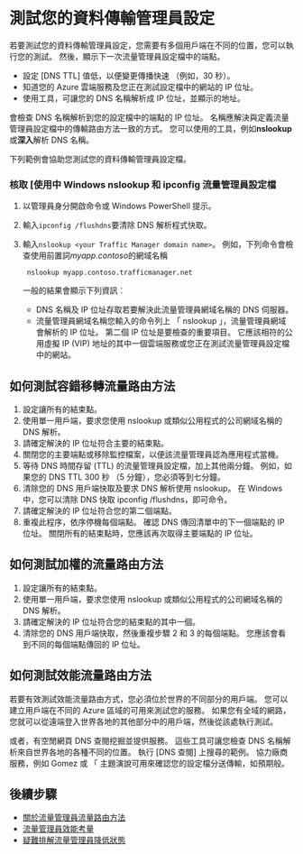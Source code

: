 <properties
    pageTitle="測試流量管理員設定 |Microsoft Azure"
    description="本文可協助您測試流量管理員設定"
    services="traffic-manager"
    documentationCenter=""
    authors="sdwheeler"
    manager="carmonm"
    editor=""
/>
<tags
    ms.service="traffic-manager"
    ms.devlang="na"
    ms.topic="article"
    ms.tgt_pltfrm="na"
    ms.workload="infrastructure-services"
    ms.date="10/11/2016"
    ms.author="sewhee"
/>

# <a name="test-your-traffic-manager-settings"></a>測試您的資料傳輸管理員設定

若要測試您的資料傳輸管理員設定，您需要有多個用戶端在不同的位置，您可以執行您的測試。 然後，顯示下一次流量管理員設定檔中的端點。

* 設定 [DNS TTL] 值低，以便變更傳播快速 （例如，30 秒）。
* 知道您的 Azure 雲端服務及您正在測試設定檔中的網站的 IP 位址。
* 使用工具，可讓您的 DNS 名稱解析成 IP 位址，並顯示的地址。

會檢查 DNS 名稱解析到您的設定檔中的端點的 IP 位址。 名稱應解決與定義流量管理員設定檔中的傳輸路由方法一致的方式。 您可以使用的工具，例如**nslookup**或**深入**解析 DNS 名稱。

下列範例會協助您測試您的資料傳輸管理員設定檔。

### <a name="check-traffic-manager-profile-using-nslookup-and-ipconfig-in-windows"></a>核取 [使用中 Windows nslookup 和 ipconfig 流量管理員設定檔

1. 以管理員身分開啟命令或 Windows PowerShell 提示。
2. 輸入`ipconfig /flushdns`要清除 DNS 解析程式快取。
3. 輸入`nslookup <your Traffic Manager domain name>`。 例如，下列命令會檢查使用前置詞*myapp.contoso*的網域名稱

        nslookup myapp.contoso.trafficmanager.net

    一般的結果會顯示下列資訊︰

    * DNS 名稱及 IP 位址存取若要解決此流量管理員網域名稱的 DNS 伺服器。
    * 流量管理員網域名稱您輸入的命令列上 「 nslookup 」，流量管理員網域會解析的 IP 位址。 第二個 IP 位址是要檢查的重要項目。 它應該相符的公用虛擬 IP (VIP) 地址的其中一個雲端服務或您正在測試流量管理員設定檔中的網站。

## <a name="how-to-test-the-failover-traffic-routing-method"></a>如何測試容錯移轉流量路由方法

1. 設定讓所有的結束點。
2. 使用單一用戶端，要求您使用 nslookup 或類似公用程式的公司網域名稱的 DNS 解析。
3. 請確定解決的 IP 位址符合主要的結束點。
4. 關閉您的主要端點或移除監控檔案，以便該流量管理員認為應用程式當機。
5. 等待 DNS 時間存留 (TTL) 的流量管理員設定檔，加上其他兩分鐘。 例如，如果您的 DNS TTL 300 秒 （5 分鐘），您必須等到七分鐘。
6. 清除您的 DNS 用戶端快取及要求 DNS 解析使用 nslookup。 在 Windows 中，您可以清除 DNS 快取 ipconfig /flushdns，即可命令。
7. 請確定解決的 IP 位址符合您的第二個端點。
8. 重複此程序，依序停機每個端點。 確認 DNS 傳回清單中的下一個端點的 IP 位址。 關閉所有的結束點時，您應該再次取得主要端點的 IP 位址。

## <a name="how-to-test-the-weighted-traffic-routing-method"></a>如何測試加權的流量路由方法

1. 設定讓所有的結束點。
2. 使用單一用戶端，要求您使用 nslookup 或類似公用程式的公司網域名稱的 DNS 解析。
3. 請確定解決的 IP 位址符合您的結束點的其中一個。
4. 清除您的 DNS 用戶端快取，然後重複步驟 2 和 3 的每個端點。 您應該會看到不同的每個端點傳回的 IP 位址。

## <a name="how-to-test-the-performance-traffic-routing-method"></a>如何測試效能流量路由方法

若要有效測試效能流量路由方式，您必須位於世界的不同部分的用戶端。 您可以建立用戶端在不同的 Azure 區域的可用來測試您的服務。 如果您有全域的網路，您就可以從遠端登入世界各地的其他部分中的用戶端，然後從該處執行測試。

或者，有空閒網頁 DNS 查閱挖掘並提供服務。 這些工具可讓您檢查 DNS 名稱解析來自世界各地的各種不同的位置。 執行 [DNS 查閱] 上搜尋的範例。 協力廠商服務，例如 Gomez 或 「 主題演說可用來確認您的設定檔分送傳輸，如預期般。

## <a name="next-steps"></a>後續步驟

* [關於流量管理員流量路由方法](traffic-manager-routing-methods.md)
* [流量管理員效能考量](traffic-manager-performance-considerations.md)
* [疑難排解流量管理員降低狀態](traffic-manager-troubleshooting-degraded.md)




